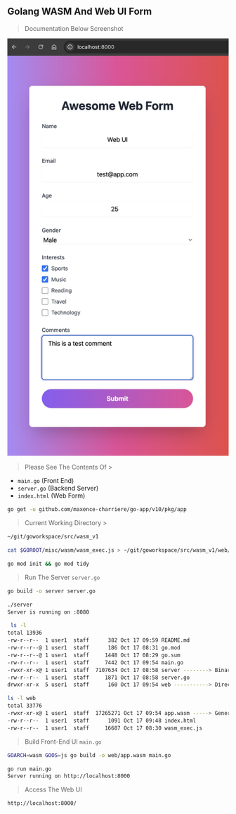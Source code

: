 ## Golang WASM And Web UI Form

> Documentation Below Screenshot

![My Image](./webui.jpg)

> Please See The Contents Of >
- `main.go` (Front End)
- `server.go` (Backend Server)
- `index.html` (Web Form)

```bash
go get -u github.com/maxence-charriere/go-app/v10/pkg/app
```

> Current Working Directory >

```bash
~/git/goworkspace/src/wasm_v1
```

```bash
cat $GOROOT/misc/wasm/wasm_exec.js > ~/git/goworkspace/src/wasm_v1/web/wasm_exec.js
```

```bash
go mod init && go mod tidy
```

> Run The Server `server.go`

```bash
go build -o server server.go
```

```bash
./server
Server is running on :8080
```

```bash
 ls -l
total 13936
-rw-r--r--  1 user1  staff      382 Oct 17 09:59 README.md
-rw-r--r--@ 1 user1  staff      186 Oct 17 08:31 go.mod
-rw-r--r--@ 1 user1  staff     1448 Oct 17 08:29 go.sum
-rw-r--r--  1 user1  staff     7442 Oct 17 09:54 main.go
-rwxr-xr-x@ 1 user1  staff  7107634 Oct 17 08:58 server --------> Binary
-rw-r--r--  1 user1  staff     1871 Oct 17 08:58 server.go
drwxr-xr-x  5 user1  staff      160 Oct 17 09:54 web -----------> Directory
```

```bash
ls -l web
total 33776
-rwxr-xr-x@ 1 user1  staff  17265271 Oct 17 09:54 app.wasm -----> Generated
-rw-r--r--  1 user1  staff      1091 Oct 17 09:48 index.html
-rw-r--r--  1 user1  staff     16687 Oct 17 08:30 wasm_exec.js
```

> Build Front-End UI `main.go`

```bash
GOARCH=wasm GOOS=js go build -o web/app.wasm main.go
```

```bash
go run main.go
Server running on http://localhost:8000
```

> Access The Web UI

```
http://localhost:8000/
```